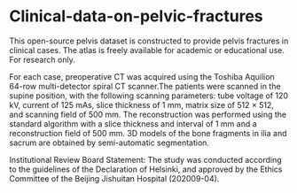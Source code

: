 # Clinical-data-on-pelvic-fractures
This open-source pelvis dataset is constructed to provide pelvis fractures in clinical cases. The atlas is freely available for academic or educational use. For research only.

For each case, preoperative CT was acquired using the Toshiba Aquilion 64-row multi-detector spiral CT scanner.The patients were scanned in the supine position, with the following scanning parameters: tube voltage of 120 kV, current of 125 mAs, slice thickness of 1 mm, matrix size of 512 × 512, and scanning field of 500 mm. The reconstruction was performed using the standard algorithm with a slice thickness and interval of 1 mm and a reconstruction field of 500 mm. 3D models of the bone fragments in ilia and sacrum are obtained by semi-automatic segmentation.

Institutional Review Board Statement: The study was conducted according to the guidelines of the Declaration of Helsinki, and approved by the Ethics Committee of the Beijing Jishuitan Hospital (202009-04). 
